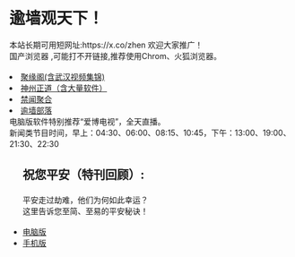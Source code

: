 # 逾墙观天下！
<div>本站长期可用短网址:https://x.co/zhen 欢迎大家推广！</div>
<div>国产浏览器 ,可能打不开链接,推荐使用Chrom、火狐浏览器。</div>
<div><BR></div>
<li><font class="ws11"><a href="https://github.com/jyg66/4/wiki" title="" target="_blank">聚缘阁(含武汉视频集锦)</a></font></li  

<UL>     
<li><font class="ws11"><a href="https://github.com/cbzs/fq/blob/master/README.md" title="" target="_blank">神州正道（含大量软件）</a></font></li>
  
<li><font class="ws11"><a href="https://github.com/gfw-breaker/banned-news1/blob/master/README.md" title="" target="_blank">禁闻聚合</a></font></li  

<UL>  

<li><font class="ws11"><a href="https://github.com/osurf/osurf/blob/master/README.md" title="" target="_blank">逾墙部落</a></font></li  
<div>电脑版软件特别推荐“爱博电视”，全天直播。</div> 
 <div>新闻类节目时间，早上：04:30、06:00、08:15、10:45，下午：13:00、19:00、21:30、22:30</div> 
<UL>    
<h2><p><strong>祝您平安（特刊回顾）:</strong></p></h2>
<div>平安走过劫难，他们为何如此幸运？</div>
<div>这里告诉您至简、至易的平安秘诀！</div>
<div><BR></div>
  
<li><font class="ws11"><a href="https://raw.githubusercontent.com/zh99/fanqiang8/master/zhunipingan_read.pdf?raw=true" title="" target="_blank">电脑版</a></font></li>

<li><font class="ws11"><a href="https://raw.githubusercontent.com/zh99/fanqiang8/master/zhunipingan_sj.pdf?raw=true" title="" target="_blank">手机版</a></font></li>
